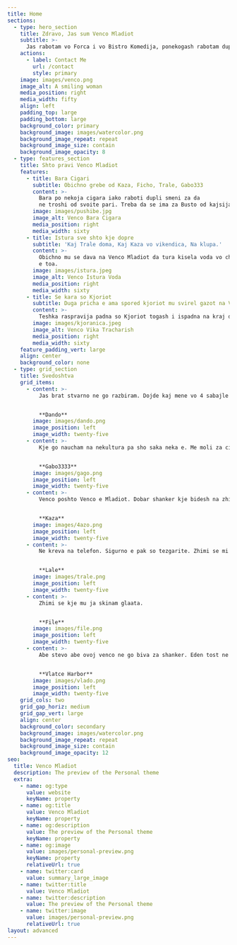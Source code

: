 ```yaml
---
title: Home
sections:
  - type: hero_section
    title: Zdravo, Jas sum Venco Mladiot
    subtitle: >-
      Jas rabotam vo Forca i vo Bistro Komedija, ponekogash rabotam dupli smeni i posle rabota glavam do 4 sabajle. Mnogu sum kulturen i bolje shanker sum od Kaza seljachishteto.
    actions:
      - label: Contact Me
        url: /contact
        style: primary
    image: images/venco.png
    image_alt: A smiling woman
    media_position: right
    media_width: fifty
    align: left
    padding_top: large
    padding_bottom: large
    background_color: primary
    background_image: images/watercolor.png
    background_image_repeat: repeat
    background_image_size: contain
    background_image_opacity: 8
  - type: features_section
    title: Shto pravi Venco Mladiot
    features:
      - title: Bara Cigari
        subtitle: Obichno grebe od Kaza, Ficho, Trale, Gabo333
        content: >-
          Bara po nekoja cigara iako raboti dupli smeni za da 
          ne troshi od svoite pari. Treba da se ima za Busto od kajsija.
        image: images/pushibe.jpg
        image_alt: Venco Bara Cigara
        media_position: right
        media_width: sixty
      - title: Istura sve shto kje dopre
        subtitle: 'Kaj Trale doma, Kaj Kaza vo vikendica, Na klupa.'
        content: >-
          Obichno mu se dava na Venco Mladiot da tura kisela voda vo chasha. Golema odgovornost
          e toa.
        image: images/istura.jpeg
        image_alt: Venco Istura Voda
        media_position: right
        media_width: sixty
      - title: Se kara so Kjoriot
        subtitle: Duga pricha e ama spored kjoriot mu svirel gazot na Venco Mladiot.
        content: >-
          Teshka raspravija padna so Kjoriot togash i ispadna na kraj deka mnogu trachari.
        image: images/kjoranica.jpeg
        image_alt: Venco Vika Tracharish
        media_position: right
        media_width: sixty
    feature_padding_vert: large
    align: center
    background_color: none
  - type: grid_section
    title: Svedoshtva
    grid_items:
      - content: >-
          Jas brat stvarno ne go razbiram. Dojde kaj mene vo 4 sabajle go fatile na kameri.


          **Dando**
        image: images/dando.png
        image_position: left
        image_width: twenty-five
      - content: >-
          Kje go naucham na nekultura pa sho saka neka e. Me moli za cigara ebate.


          **Gabo3333**
        image: images/gago.png
        image_position: left
        image_width: twenty-five
      - content: >-
          Venco poshto Venco e Mladiot. Dobar shanker kje bidesh na zhimi majka.


          **Kaza**
        image: images/4azo.png
        image_position: left
        image_width: twenty-five
      - content: >-
          Ne kreva na telefon. Sigurno e pak so tezgarite. Zhimi se mi ide da go lupnam. 


          **Lale**
        image: images/trale.png
        image_position: left
        image_width: twenty-five
      - content: >-
          Zhimi se kje mu ja skinam glaata. 


          **File**
        image: images/file.png
        image_position: left
        image_width: twenty-five
      - content: >-
          Abe stevo abe ovoj venco ne go biva za shanker. Eden tost ne znae da napravi.


          **Vlatce Harbor**
        image: images/vlado.png
        image_position: left
        image_width: twenty-five
    grid_cols: two
    grid_gap_horiz: medium
    grid_gap_vert: large
    align: center
    background_color: secondary
    background_image: images/watercolor.png
    background_image_repeat: repeat
    background_image_size: contain
    background_image_opacity: 12
seo:
  title: Venco Mladiot
  description: The preview of the Personal theme
  extra:
    - name: og:type
      value: website
      keyName: property
    - name: og:title
      value: Venco Mladiot
      keyName: property
    - name: og:description
      value: The preview of the Personal theme
      keyName: property
    - name: og:image
      value: images/personal-preview.png
      keyName: property
      relativeUrl: true
    - name: twitter:card
      value: summary_large_image
    - name: twitter:title
      value: Venco Mladiot
    - name: twitter:description
      value: The preview of the Personal theme
    - name: twitter:image
      value: images/personal-preview.png
      relativeUrl: true
layout: advanced
---
```

